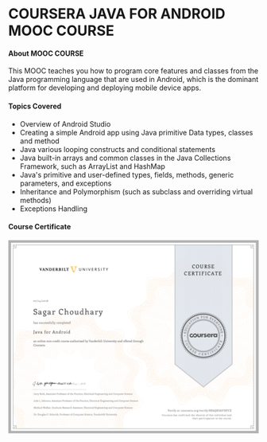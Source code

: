 # COURSERA JAVA FOR ANDROID MOOC COURSE

#### About MOOC COURSE

This MOOC teaches you how to program core features and classes from the Java programming language
that are used in Android, which is the dominant platform for developing and deploying mobile device apps.

#### Topics Covered

* Overview of Android Studio
* Creating a simple Android app using Java primitive Data types, classes and method
* Java  various looping constructs and conditional statements
* Java built-in arrays and common classes in the Java Collections Framework, such as ArrayList and HashMap
* Java's primitive and user-defined types, fields, methods, generic parameters, and exceptions
* Inheritance and Polymorphism (such as subclass and overriding virtual methods)
* Exceptions Handling

#### Course Certificate
![Certificate](Certificate.png)

